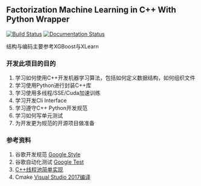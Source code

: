 ## Factorization Machine Learning in C++ With Python Wrapper

[![Build Status](https://travis-ci.org/naihaishy/FMLearn.svg?branch=master)](https://travis-ci.org/naihaishy/FMLearn)
[![Documentation Status](https://readthedocs.org/projects/fmlearn/badge/?version=latest)](https://fmlearn.readthedocs.io/en/latest/?badge=latest)

结构与编码主要参考XGBoost与XLearn

### 开发此项目的目的
1. 学习如何使用C++开发机器学习算法，包括如何定义数据结构，如何组织文件
2. 学习使用Python进行封装C++库
3. 学习使用多线程/SSE/Cuda加速训练
4. 学习开发Cli Interface
5. 学习遵守C++ Python开发规范
6. 学习如何写单元测试
7. 为开发更为规范的开源项目做准备

### 参考资料
1. 谷歌开发规范 [Google Style](https://zh-google-styleguide.readthedocs.io/en/latest/contents/)
2. 谷歌自动化测试 [Google Test](https://github.com/google/googletest)
3. [C++线程池简单实现](https://github.com/progschj/ThreadPool) 
4. Cmake [Visual Studio 2017编译](https://cmake.org/cmake/help/latest/generator/Visual%20Studio%2015%202017.html) 